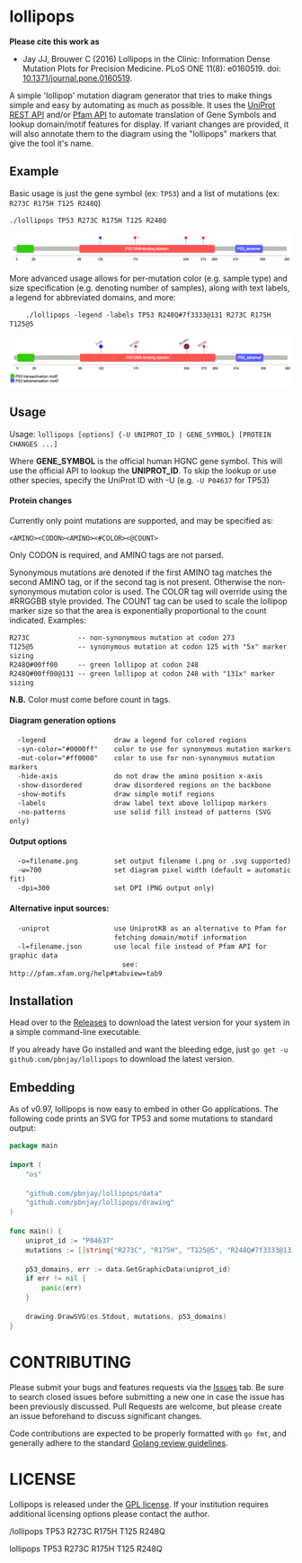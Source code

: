 # lollipops

**Please cite this work as**
* Jay JJ, Brouwer C (2016) Lollipops in the Clinic: Information Dense Mutation Plots for Precision Medicine. PLoS ONE 11(8): e0160519. doi: [10.1371/journal.pone.0160519](http://dx.doi.org/10.1371/journal.pone.0160519).

A simple 'lollipop' mutation diagram generator that tries to make things
simple and easy by automating as much as possible. It uses the
[UniProt REST API](http://www.uniprot.org/uploadlists/) and/or
[Pfam API](http://pfam.xfam.org/help#tabview=tab9) to automate translation
of Gene Symbols and lookup domain/motif features for display. If
variant changes are provided, it will also annotate them to the diagram
using the "lollipops" markers that give the tool it's name.

## Example

Basic usage is just the gene symbol (ex: ``TP53``) and a list of
mutations (ex: ``R273C R175H T125 R248Q``)

    ./lollipops TP53 R273C R175H T125 R248Q

![TP53 Lollipop diagram with 4 marked mutations](tp53.png?raw=true)

More advanced usage allows for per-mutation color (e.g. sample type) and
size specification (e.g. denoting number of samples), along with text
labels, a legend for abbreviated domains, and more:

		./lollipops -legend -labels TP53 R248Q#7f3333@131 R273C R175H T125@5

![TP53 Lollipop diagram with 5 customized mutations](tp53_more.png?raw=true)

## Usage

Usage: ``lollipops [options] {-U UNIPROT_ID | GENE_SYMBOL} [PROTEIN CHANGES ...]``

Where **GENE_SYMBOL** is the official human HGNC gene symbol. This will use the
official API to lookup the **UNIPROT_ID**. To skip the lookup or use other species,
specify the UniProt ID with -U (e.g. ``-U P04637`` for TP53)

#### Protein changes

Currently only point mutations are supported, and may be specified as:

    <AMINO><CODON><AMINO><#COLOR><@COUNT>

Only CODON is required, and AMINO tags are not parsed.

Synonymous mutations are denoted if the first AMINO tag matches the second
AMINO tag, or if the second tag is not present. Otherwise the non-synonymous
mutation color is used. The COLOR tag will override using the #RRGGBB style
provided. The COUNT tag can be used to scale the lollipop marker size so that
the area is exponentially proportional to the count indicated. Examples:

    R273C            -- non-synonymous mutation at codon 273
    T125@5           -- synonymous mutation at codon 125 with "5x" marker sizing
    R248Q#00ff00     -- green lollipop at codon 248
    R248Q#00ff00@131 -- green lollipop at codon 248 with "131x" marker sizing

**N.B.** Color must come before count in tags.

#### Diagram generation options

```
  -legend                 draw a legend for colored regions
  -syn-color="#0000ff"    color to use for synonymous mutation markers
  -mut-color="#ff0000"    color to use for non-synonymous mutation markers
  -hide-axis              do not draw the amino position x-axis
  -show-disordered        draw disordered regions on the backbone
  -show-motifs            draw simple motif regions
  -labels                 draw label text above lollipop markers
  -no-patterns            use solid fill instead of patterns (SVG only)
```

#### Output options

```
  -o=filename.png         set output filename (.png or .svg supported)
  -w=700                  set diagram pixel width (default = automatic fit)
  -dpi=300                set DPI (PNG output only)
```

#### Alternative input sources:

```
  -uniprot                use UniprotKB as an alternative to Pfam for
                          fetching domain/motif information
  -l=filename.json        use local file instead of Pfam API for graphic data
                            see: http://pfam.xfam.org/help#tabview=tab9
```

## Installation

Head over to the [Releases](https://github.com/pbnjay/lollipops/releases) to
download the latest version for your system in a simple command-line executable.

If you already have Go installed and want the bleeding edge, just
``go get -u github.com/pbnjay/lollipops`` to download the latest version.

## Embedding

As of v0.97, lollipops is now easy to embed in other Go applications. The following code prints an SVG for TP53 and some mutations to standard output:

```go
package main

import (
    "os"

    "github.com/pbnjay/lollipops/data"
    "github.com/pbnjay/lollipops/drawing"
)

func main() {
    uniprot_id := "P04637"
    mutations := []string{"R273C", "R175H", "T125@5", "R248Q#7f3333@131"}

    p53_domains, err := data.GetGraphicData(uniprot_id)
    if err != nil {
        panic(err)
    }

    drawing.DrawSVG(os.Stdout, mutations, p53_domains)
}

```

# CONTRIBUTING

Please submit your bugs and features requests via the [Issues](https://github.com/pbnjay/lollipops/issues) tab. Be sure to
search closed issues before submitting a new one in case the issue has been
previously discussed. Pull Requests are welcome, but please create an issue beforehand
to discuss significant changes.

Code contributions are expected to be properly formatted with `go fmt`, and generally adhere to the standard [Golang review guidelines](https://github.com/golang/go/wiki/CodeReviewComments).

# LICENSE

Lollipops is released under the [GPL license](LICENSE). If your institution requires
additional licensing options please contact the author.

/lollipops TP53 R273C R175H T125 R248Q

lollipops TP53 R273C R175H T125 R248Q
